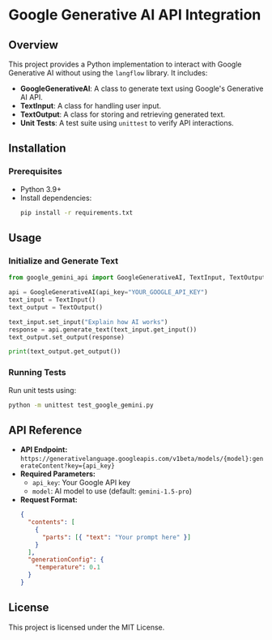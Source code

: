 # Google Generative AI API Integration

## Overview

This project provides a Python implementation to interact with Google Generative AI without using the `langflow` library. It includes:

- **GoogleGenerativeAI**: A class to generate text using Google's Generative AI API.
- **TextInput**: A class for handling user input.
- **TextOutput**: A class for storing and retrieving generated text.
- **Unit Tests**: A test suite using `unittest` to verify API interactions.

## Installation

### Prerequisites

- Python 3.9+
- Install dependencies:
  ```sh
  pip install -r requirements.txt
  ```

## Usage

### Initialize and Generate Text

```python
from google_gemini_api import GoogleGenerativeAI, TextInput, TextOutput

api = GoogleGenerativeAI(api_key="YOUR_GOOGLE_API_KEY")
text_input = TextInput()
text_output = TextOutput()

text_input.set_input("Explain how AI works")
response = api.generate_text(text_input.get_input())
text_output.set_output(response)

print(text_output.get_output())
```

### Running Tests

Run unit tests using:

```sh
python -m unittest test_google_gemini.py
```

## API Reference

- **API Endpoint:** `https://generativelanguage.googleapis.com/v1beta/models/{model}:generateContent?key={api_key}`
- **Required Parameters:**
  - `api_key`: Your Google API key
  - `model`: AI model to use (default: `gemini-1.5-pro`)
- **Request Format:**
  ```json
  {
    "contents": [
      {
        "parts": [{ "text": "Your prompt here" }]
      }
    ],
    "generationConfig": {
      "temperature": 0.1
    }
  }
  ```

## License

This project is licensed under the MIT License.
